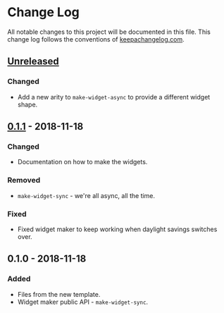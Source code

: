# Change Log
All notable changes to this project will be documented in this file. This change log follows the conventions of [keepachangelog.com](http://keepachangelog.com/).

## [Unreleased]
### Changed
- Add a new arity to `make-widget-async` to provide a different widget shape.

## [0.1.1] - 2018-11-18
### Changed
- Documentation on how to make the widgets.

### Removed
- `make-widget-sync` - we're all async, all the time.

### Fixed
- Fixed widget maker to keep working when daylight savings switches over.

## 0.1.0 - 2018-11-18
### Added
- Files from the new template.
- Widget maker public API - `make-widget-sync`.

[Unreleased]: https://github.com/your-name/writer-service/compare/0.1.1...HEAD
[0.1.1]: https://github.com/your-name/writer-service/compare/0.1.0...0.1.1

